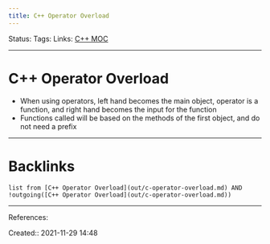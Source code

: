 ```yaml
---
title: C++ Operator Overload
---
```

Status: 
Tags: 
Links: [C++ MOC](out/c-moc.md)
___
# C++ Operator Overload
- When using operators, left hand becomes the main object, operator is a function, and right hand becomes the input for the function
- Functions called will be based on the methods of the first object, and do not need a prefix
___
# Backlinks
```dataview
list from [C++ Operator Overload](out/c-operator-overload.md) AND !outgoing([C++ Operator Overload](out/c-operator-overload.md))
```
___
References:

Created:: 2021-11-29 14:48
